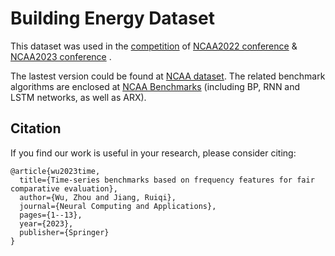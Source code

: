 # Building Energy Dataset

This dataset was used in the [competition](https://dl2link.com/ncaa2022/calls/competition#page-anchor) of [NCAA2022 conference](https://dl2link.com/ncaa2022/) & [NCAA2023 conference](https://dl2link.com/ncaa2023/) .

The lastest version could be found at [NCAA dataset](https://github.com/RichJ233/NCAA2022-dataset).
The related benchmark algorithms are enclosed at [NCAA Benchmarks](./Benchmarks) (including BP, RNN and LSTM networks, as well as ARX).

## Citation
If you find our work is useful in your research, please consider citing: 
```
@article{wu2023time,
  title={Time-series benchmarks based on frequency features for fair comparative evaluation},
  author={Wu, Zhou and Jiang, Ruiqi},
  journal={Neural Computing and Applications},
  pages={1--13},
  year={2023},
  publisher={Springer}
}
```